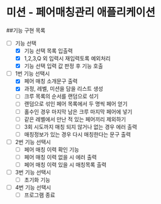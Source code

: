 # 미션 - 페어매칭관리 애플리케이션

##기능 구현 목록
-[ ] 기능 선택
  -[X] 기능 선택 목록 입출력
  -[X] 1,2,3,Q 외 입력시 재입력토록 예외처리
  -[X] 기능 선택 입력 값 판정 후 기능 호출

-[ ] 1번 기능 선택시
  -[X] 페어 매칭 소개문구 출력
  -[X] 과정, 레벨, 미션을 담을 리스트 생성
  -[ ] 크루 목록의 순서를 랜덤으로 섞기
  -[ ] 랜덤으로 섞인 페어 목록에서 두 명씩 페어 얻기
  -[ ] 홀수인 경우 마지막 남은 크루 마지막 페어에 넣기
  -[ ] 같은 레벨에서 만난 적 있는 페어끼리 제외하기
  -[ ] 3회 시도까지 매칭 되지 않거나 없는 경우 에러 출력
  -[ ] 매칭정보가 있는 경우 다시 매칭한다는 문구 출력

-[ ] 2번 기능 선택시
  -[ ] 페어 매칭 이력 확인 기능
  -[ ] 페어 매칭 이력 없을 시 에러 출력
  -[ ] 페어 매칭 이력 있을 시 매칭목록 출력

-[ ] 3번 기능 선택시
  -[ ] 초기화 기능

-[ ] 4번 기능 선택시
  -[ ] 프로그램 종료